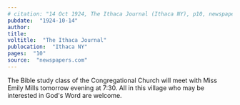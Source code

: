 ```yaml
---
# citation: "14 Oct 1924, The Ithaca Journal (Ithaca NY), p10, newspapers.com" 
pubdate:  "1924-10-14"
author: 
title: 
voltitle:  "The Ithaca Journal"
publocation:  "Ithaca NY"
pages:  "10"
source:  "newspapers.com"
---
```

The Bible study class of the Congregational Church will meet with Miss Emily Mills tomorrow evening at 7:30. All in this village who may be interested in God's Word are welcome.
